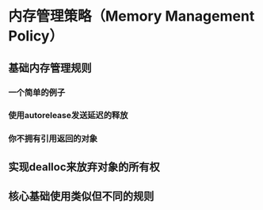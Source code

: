 # 内存管理策略（Memory Management Policy）

## 基础内存管理规则

### 一个简单的例子

### 使用autorelease发送延迟的释放

### 你不拥有引用返回的对象

## 实现dealloc来放弃对象的所有权

## 核心基础使用类似但不同的规则




